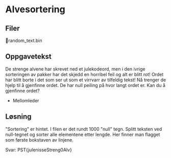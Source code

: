 # Alvesortering

## Filer
📎random_text.bin

## Oppgavetekst
De strenge alvene har skrevet ned et julekodeord, men i den ivrige sorteringen av pakker har det skjedd en horribel feil og alt er blitt rot! Ordet har blitt borte i det som ser ut som et virrvarr av tilfeldig tekst! Nå trenger de hjelp til å gjenfinne ordet. De har null peiling på hvor langt ordet er. Kan du å gjenfinne ordet?

- Mellomleder

## Løsning
"Sortering" er hintet. I filen er det rundt 1000 "null" tegn. Splitt teksten ved null-tegnet og sorter alle elementene etter lengde. Her finner man flagget som første bokstaven av linjene.

Svar: PST{julenisseStreng0Alv}
